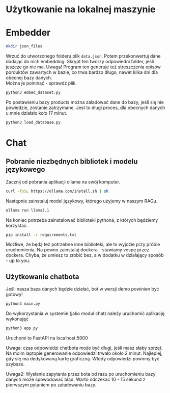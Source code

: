 # Użytkowanie na lokalnej maszynie

# Embedder

```bash
mkdir json_files
```

Wrzuć do utworzonego folderu plik `data.json`.
Potem przekonwertuj dane dodając do nich embedding.
Skrypt ten tworzy odpowiedni folder, jeśli jeszcze go nie ma.
Uwaga! Program ten generuje też streszczenia opisów porduktów zawartych w bazie, co trwa bardzo długo, nawet kilka dni dla obecnej bazy danych.  
Można je pominąć - sprawdź plik.

```bash
python3 embed_dataset.py
```

Po postawieniu bazy products można załadować dane do bazy, jeśli się nie powiedzie, zostanie zatrzymane. Jest to długi proces, dla obecnych danych u mnie działało koło 17 minut.

```bash
python3 load_database.py
```

# Chat

## Pobranie niezbędnych bibliotek i modelu językowego

Zacznij od pobrania aplikacji ollama na swój komputer.

```bash
curl -fsSL https://ollama.com/install.sh | sh
```

Następnie zainstaluj model językowy, którego użyjemy w naszym RAGu.

```bash
ollama run llama3.1
```

Na koniec potrzeba zainstalować biblioteki pythona, z których będziemy korzystać.

```bash
pip install -r requirements.txt
```

Możliwe, że będą też potrzebne inne biblioteki, ale to wyjdzie przy próbie uruchomienia.
Na pewno zainstaluj dockera - stawiamy vespę przez dockera.
Chyba, że umiesz to zrobić bez, a w dodatku w działający sposób - up to you.


## Użytkowanie chatbota

Jeśli nasza baza danych będzie działać, bot w wersji demo powinien być gotowy!

```bash
python3 main.py
```

Do wykorzystania w systemie (jako moduł chat) należy uruchomić aplikację wykonując
```bash
python3 app.py
```
Uruchomi to FastAPI na localhost:5000

Uwaga: czas odpowiedzi chatbota może być długi, jeśli masz słaby sprzęt. Na moim laptopie generowanie odpowiedzi trwało około 2 minut. Najlepiej, gdy się ma dedykowaną kartę graficzną.
Wtedy odpowiedzi powinny być szybsze.  

Uwaga2: Wysłanie zapytania przez bota od razu po uruchomieniu bazy danych może spowodować błąd. Warto odczekać 10 - 15 sekund z pierwszym pytaniem po załadowaniu bazy.

